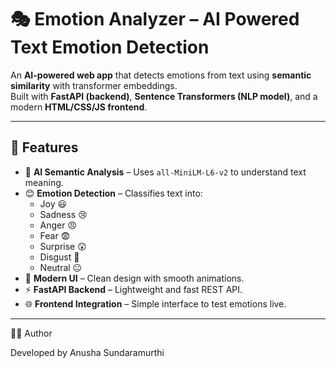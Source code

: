 # 🎭 Emotion Analyzer – AI Powered Text Emotion Detection

An **AI-powered web app** that detects emotions from text using **semantic similarity** with transformer embeddings.  
Built with **FastAPI (backend)**, **Sentence Transformers (NLP model)**, and a modern **HTML/CSS/JS frontend**.  

---

## 🚀 Features
- 🧠 **AI Semantic Analysis** – Uses `all-MiniLM-L6-v2` to understand text meaning.  
- 😊 **Emotion Detection** – Classifies text into:  
  - Joy 😃  
  - Sadness 😢  
  - Anger 😠  
  - Fear 😨  
  - Surprise 😲  
  - Disgust 🤢  
  - Neutral 😐  
- 🎨 **Modern UI** – Clean design with smooth animations.  
- ⚡ **FastAPI Backend** – Lightweight and fast REST API.  
- 🌐 **Frontend Integration** – Simple interface to test emotions live.  

---


👩‍💻 Author

Developed by Anusha Sundaramurthi
